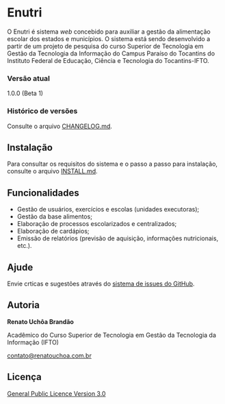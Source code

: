 # Enutri

O Enutri é sistema *web* concebido para auxiliar a gestão da alimentação escolar dos estados e municípios. O sistema está sendo desenvolvido a partir de um projeto de pesquisa do curso Superior de Tecnologia em Gestão da Tecnologia da Informação do Campus Paraíso do Tocantins do Instituto Federal de Educação, Ciência e Tecnologia do Tocantins-IFTO.

### Versão atual

1.0.0 (Beta 1)

### Histórico de versões

Consulte o arquivo [CHANGELOG.md](CHANGELOG.md).

## Instalação

Para consultar os requisitos do sistema e o passo a passo para instalação, consulte o arquivo [INSTALL.md](INSTALL.md).

## Funcionalidades

* Gestão de usuários, exercícios e escolas (unidades executoras);
* Gestão da base alimentos;
* Elaboração de processos escolarizados e centralizados;
* Elaboração de cardápios;
* Emissão de relatórios (previsão de aquisição, informações nutricionais, etc.).

## Ajude

Envie crticas e sugestões através do [sistema de issues do GitHub](https://github.com/renatouchoa/enutri/issues).

## Autoria

**Renato Uchôa Brandão**

Acadêmico do Curso Superior de Tecnologia em Gestão da Tecnologia da Informação (IFTO)

[contato@renatouchoa.com.br](mailto:contato@renatouchoa.com.br)

## Licença

[General Public Licence Version 3.0](LICENCE.md)
